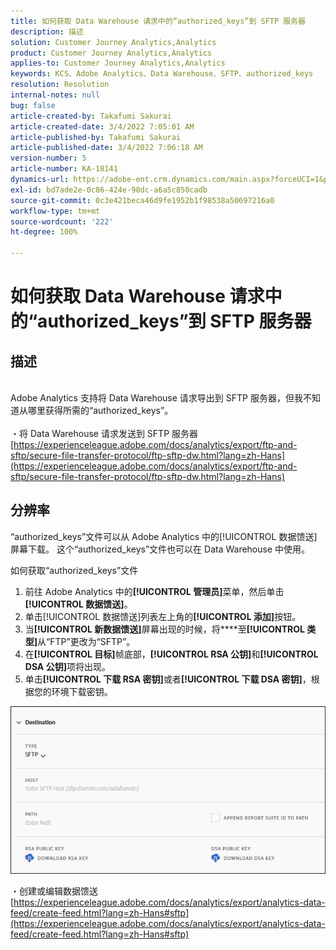 ```yaml
---
title: 如何获取 Data Warehouse 请求中的“authorized_keys”到 SFTP 服务器
description: 描述
solution: Customer Journey Analytics,Analytics
product: Customer Journey Analytics,Analytics
applies-to: Customer Journey Analytics,Analytics
keywords: KCS、Adobe Analytics、Data Warehouse、SFTP、authorized_keys
resolution: Resolution
internal-notes: null
bug: false
article-created-by: Takafumi Sakurai
article-created-date: 3/4/2022 7:05:01 AM
article-published-by: Takafumi Sakurai
article-published-date: 3/4/2022 7:06:18 AM
version-number: 5
article-number: KA-18141
dynamics-url: https://adobe-ent.crm.dynamics.com/main.aspx?forceUCI=1&pagetype=entityrecord&etn=knowledgearticle&id=ba13bc65-899b-ec11-b400-00224805a4ef
exl-id: bd7ade2e-0c86-424e-98dc-a6a5c850cadb
source-git-commit: 0c3e421beca46d9fe1952b1f98538a50697216a0
workflow-type: tm+mt
source-wordcount: '222'
ht-degree: 100%

---
```


# 如何获取 Data Warehouse 请求中的“authorized_keys”到 SFTP 服务器

## 描述

<br>Adobe Analytics 支持将 Data Warehouse 请求导出到 SFTP 服务器，但我不知道从哪里获得所需的“authorized_keys”。<br><br>
・将 Data Warehouse 请求发送到 SFTP 服务器
[https://experienceleague.adobe.com/docs/analytics/export/ftp-and-sftp/secure-file-transfer-protocol/ftp-sftp-dw.html?lang=zh-Hans](https://experienceleague.adobe.com/docs/analytics/export/ftp-and-sftp/secure-file-transfer-protocol/ftp-sftp-dw.html?lang=zh-Hans)

## 分辨率


“authorized_keys”文件可以从 Adobe Analytics 中的[!UICONTROL 数据馈送]屏幕下载。 这个“authorized_keys”文件也可以在 Data Warehouse 中使用。

如何获取“authorized_keys”文件

1. 前往 Adobe Analytics 中的&#x200B;**[!UICONTROL 管理员]**&#x200B;菜单，然后单击&#x200B;**[!UICONTROL 数据馈送]**。
2. 单击[!UICONTROL 数据馈送]列表左上角的&#x200B;**[!UICONTROL 添加]**&#x200B;按钮。
3. 当&#x200B;**[!UICONTROL 新数据馈送]**&#x200B;屏幕出现的时候，将&#x200B;****&#x200B;至&#x200B;**[!UICONTROL 类型]**&#x200B;从“FTP”更改为“SFTP”。
4. 在&#x200B;**[!UICONTROL 目标]**&#x200B;帧底部，**[!UICONTROL RSA 公钥]**&#x200B;和&#x200B;**[!UICONTROL DSA 公钥]**&#x200B;项将出现。
5. 单击&#x200B;**[!UICONTROL 下载 RSA 密钥]**&#x200B;或者&#x200B;**[!UICONTROL 下载 DSA 密钥]**，根据您的环境下载密钥。


![](assets/50e37472-899b-ec11-b400-00224805a4ef.png)

・创建或编辑数据馈送
[https://experienceleague.adobe.com/docs/analytics/export/analytics-data-feed/create-feed.html?lang=zh-Hans#sftp](https://experienceleague.adobe.com/docs/analytics/export/analytics-data-feed/create-feed.html?lang=zh-Hans#sftp)
